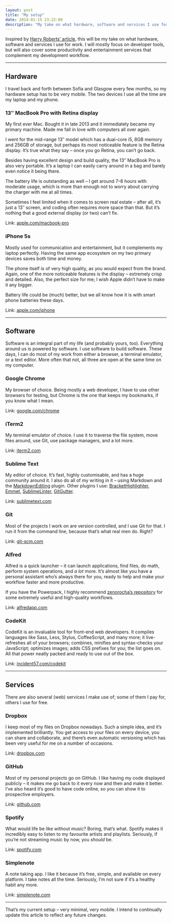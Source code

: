 ```yaml
---
layout: post
title: "My setup"
date: 2014-01-15 23:22:09
description: "My take on what hardware, software and services I use for work"
---
```


Inspired by [Harry Roberts’ article](http://csswizardry.com/2013/12/my-setup/), this will be my take on what hardware, software and services I use for work. I will mostly focus on developer tools, but will also cover some productivity and entertainment services that complement my development workflow.

---

## Hardware

I travel back and forth between Sofia and Glasgow every few months, so my hardware setup has to be very mobile. The two devices I use all the time are my laptop and my phone.

### 13″ MacBook Pro with Retina display

My first ever Mac. Bought it in late 2013 and it immediately became my primary machine. Made me fall in love with computers all over again.

I went for the mid-range 13″ model which has a dual-core i5, 8GB memory and 256GB of storage, but perhaps its most noticeable feature is the Retina display. It’s true what they say – once you go Retina, you can’t go back.

Besides having excellent design and build quality, the 13″ MacBook Pro is also very portable. It’s a laptop I can easily carry around in a bag and barely even notice it being there.

The battery life is outstanding as well – I get around 7–8 hours with moderate usage, which is more than enough not to worry about carrying the charger with me at all times.

Sometimes I feel limited when it comes to screen real estate – after all, it’s just a 13″ screen, and coding often requires more space than that. But it’s nothing that a good external display (or two) can’t fix.

Link: [apple.com/macbook-pro](http://www.apple.com/macbook-pro/)

### iPhone 5s

Mostly used for communication and entertainment, but it complements my laptop perfectly. Having the same app ecosystem on my two primary devices saves both time and money.

The phone itself is of very high quality, as you would expect from the brand. Again, one of the more noticeable features is the display – extremely crisp and detailed. Also, the perfect size for me; I wish Apple didn’t have to make it any bigger.

Battery life could be (much) better, but we all know how it is with smart phone batteries these days.

Link: [apple.com/iphone](http://www.apple.com/iphone/)

---

## Software

Software is an integral part of my life (and probably yours, too). Everything around us is powered by software. I use software to build software. These days, I can do most of my work from either a browser, a terminal emulator, or a text editor. More often that not, all three are open at the same time on my computer.

### Google Chrome

My browser of choice. Being mostly a web developer, I have to use other browsers for testing, but Chrome is the one that keeps my bookmarks, if you know what I mean.

Link: [google.com/chrome](https://www.google.com/intl/en/chrome/browser/)

### iTerm2

My terminal emulator of choice. I use it to traverse the file system, move files around, use Git, use package managers, and a lot more.

Link: [iterm2.com](http://www.iterm2.com/)

### Sublime Text

My editor of choice. It’s fast, highly customisable, and has a huge community around it. I also do all of my writing in it – using Markdown and the [MarkdownEditing](https://github.com/SublimeText-Markdown/MarkdownEditing) plugin. Other plugins I use: [BracketHighlighter](https://github.com/facelessuser/BracketHighlighter), [Emmet](https://github.com/sergeche/emmet-sublime), [SublimeLinter](https://github.com/SublimeLinter/SublimeLinter3), [GitGutter](https://github.com/jisaacks/GitGutter).

Link: [sublimetext.com](http://www.sublimetext.com/)

### Git

Most of the projects I work on are version controlled, and I use Git for that. I run it from the command line, because that’s what real men do. Right?

Link: [git-scm.com](http://git-scm.com/)

### Alfred

Alfred is a quick launcher – it can launch applications, find files, do math, perform system operations, and _a lot_ more. It’s almost like you have a personal assistant who’s always there for you, ready to help and make your workflow faster and more productive.

If you have the Powerpack, I highly recommend [zenorocha’s repository](https://github.com/zenorocha/alfred-workflows) for some extremely useful and high-quality workflows.

Link: [alfredapp.com](http://www.alfredapp.com/)

### CodeKit

CodeKit is an invaluable tool for front-end web developers. It compiles languages like Sass, Less, Stylus, CoffeeScript, and many more; it live-refreshes all of your browsers; combines, minifies and syntax-checks your JavaScript; optimizes images; adds CSS prefixes for you; the list goes on. All that power neatly packed and ready to use out of the box.

Link: [incident57.com/codekit](https://incident57.com/codekit/)

---

## Services

There are also several (web) services I make use of; some of them I pay for, others I use for free.

### Dropbox

I keep most of my files on Dropbox nowadays. Such a simple idea, and it’s implemented brilliantly. You get access to your files on every device, you can share and collaborate, and there’s even automatic versioning which has been very useful for me on a number of occasions.

Link: [dropbox.com](http://www.dropbox.com/)

### GitHub

Most of my personal projects go on GitHub. I like having my code displayed publicly – it makes me go back to it every now and then and make it better. I’ve also heard it’s good to have code online, so you can show it to prospective employers.

Link: [github.com](https://github.com/)

### Spotify

What would life be like without music? Boring, that’s what. Spotify makes it incredibly easy to listen to my favourite artists and playlists. Seriously, if you’re not streaming music by now, you _should_ be.

Link: [spotify.com](https://www.spotify.com/)

### Simplenote

A note taking app. I like it because it’s free, simple, and available on every platform. I take notes all the time. Seriously, I’m not sure if it’s a healthy habit any more.

Link: [simplenote.com](http://simplenote.com/)

---

That’s my current setup – very minimal, very mobile. I intend to continually update this article to reflect any future changes.